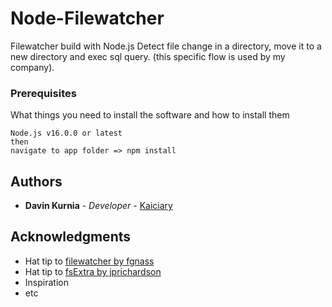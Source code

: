 # Node-Filewatcher

Filewatcher build with Node.js
Detect file change in a directory, move it to a new directory and exec sql query.
(this specific flow is used by my company).

### Prerequisites
What things you need to install the software and how to install them
```
Node.js v16.0.0 or latest
then
navigate to app folder => npm install
```
## Authors
* **Davin Kurnia** - *Developer* - [Kaiciary](https://github.com/Kaiciary)

## Acknowledgments
* Hat tip to [filewatcher by fgnass](https://www.npmjs.com/package/filewatcher)
* Hat tip to [fsExtra by jprichardson](https://github.com/jprichardson/node-fs-extra)
* Inspiration
* etc



